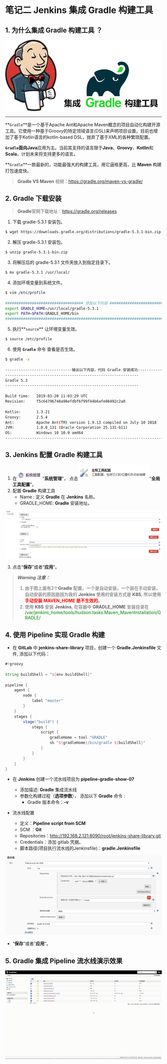 # 笔记二 Jenkins 集成 Gradle 构建工具



## 1. 为什么集成 Gradle 构建工具 ？

<img src="../../../../statics/images/jenkins/integration/jenkins_integration_gradle.png" style="zoom:100%;" />

****

**`Gradle`**是一个基于Apache Ant和Apache Maven概念的项目自动化构建开源工具。它使用一种基于Groovy的特定领域语言(DSL)来声明项目设置，目前也增加了基于Kotlin语言的kotlin-based DSL，抛弃了基于XML的各种繁琐配置。

**`Gradle`**面向**Java**应用为主。当前其支持的语言限于**Java**、**Groovy**、**Kotlin**和**Scala**，计划未来将支持更多的语言。

**`Gradle`**一款最新的，功能最强大的构建工具，用它逼格更高，比 **Maven** 构建打包速度快。

> **Gradle VS Maven** 视频：https://gradle.org/maven-vs-gradle/

## 2. Gradle 下载安装

> **Gradle**官网下载地址：https://gradle.org/releases

1. 下载 gradle-5.3.1 安装包。

```bash
$ wget https://downloads.gradle.org/distributions/gradle-5.3.1-bin.zip
```

2. 解压 gradle-5.3.1 安装包。

```bash
$ unzip gradle-5.3.1-bin.zip
```

3. 将解压后的 gradle-5.3.1 文件夹放入到指定目录下。

```bash
$ mv gradle-5.3.1 /usr/local/
```

4. 添加环境变量到系统文件。

```bash
$ vim /etc/profile

################################### 添加以下内容 ################################################
export GRADLE_HOME=/usr/local/gradle-5.3.1
export PATH=$PATH:GRADLE_HOME/bin
###############################################################################################
```

5. 执行**`source`** 让环境变量生效。

```bash
$ source /etc/profile
```

6.  使用 **`Gradle`** 命令 查看是否生效。

```bash
$ gradle -v

------------------------------输出以下内容，代码 Gradle 安装成功-----------------------------------
------------------------------------------------------------
Gradle 5.3
------------------------------------------------------------

Build time:   2019-03-20 11:03:29 UTC
Revision:     f5c64796748a98efdbf6f99f44b6afe08492c2a0

Kotlin:       1.3.21
Groovy:       2.5.4
Ant:          Apache Ant(TM) version 1.9.13 compiled on July 10 2018
JVM:          1.8.0_131 (Oracle Corporation 25.131-b11)
OS:           Windows 10 10.0 amd64
-----------------------------------------------------------------------------------------------
```



## 3. Jenkins 配置 Gradle 构建工具

1. 在<img src="../../../../statics/images/jenkins/integration/jenkins_system_button.png" style="zoom:100%;" />“**系统管理**"， 点击<img src="../../../../statics/images/jenkins/integration/jenkins_system_global_config_button.png" style="zoom:80%;" />“**全局工具配置**”。
2. 配置 **Gradle** 构建工具
   - Name : 定义 **Gradle** 在 **Jenkins** 名称。
   - GRADLE_HOME: **Gradle** 安装地址。

<img src="../../../../statics/images/jenkins/integration/jenkins_global_gradle_config.png" style="zoom:100%;" />



3. 点击“**保存**”或者“**应用**”。

>***Warning 注意：***
>
>1. 由于图上面有2个**Gradle** 配置，一个是自动安装，一个装在手动安装，自动安装的原因是因为我的 **Jenkins** 使用的安装方式是 **K8S**, 所以使用<font color="red"><b>手动安装 MAVEN_HOME 是不生效的</b></font>。
>2. 使用 **K8S** 安装 **Jenkins**,  在容器中 **GRADLE_HOME** 安装目录在 <font color="green">/var/jenkins_home/tools/hudson.tasks.Maven_MavenInstallation/GRADLE/</font>



## 4. 使用 Pipeline 实现 Gradle 构建 

- 在 **GitLab** 中 **jenkins-share-library** 项目，创建一个 **Gradle.Jenkinsfile** 文件, 添加以下代码：

```groovy
#!groovy

String buildShell = "${env.buildShell}"

pipeline {
    agent {
        node {
            label "master"
        }
    }
    stages {
        stage("build") {
            steps {
                script {
                    gradleHome = tool "GRADLE"
                    sh "${gradleHome}/bin/gradle ${buildShell}"
                }
            }
        }
    }
}
```



- 在 **Jenkins** 创建一个流水线项目为 **pipeline-gradle-show-07**
  - 添加描述:  **Gradle** 集成流水线
  - 参数化构建过程（**选项参数**）， 添加以下 **Gradle** 命令 :
    - Gradle 版本命令：**-v**

- 流水线配置
  - 定义：**Pipeline script from SCM**
  - SCM ：**Git**
  - Repositories：http://192.168.2.121:8090/root/jenkins-share-library.git
  - Credentials：添加 gitlab 凭据。
  - 脚本路径(项目执行流水线的Jenkinsfile)：**gradle.Jenkinsfile**

<img src="../../../../statics/images/jenkins/integration/jenkins_pipeline_project_config_02.png" style="zoom:100%;" />



- “**保存**”或者“**应用**”。



## 5. Gradle 集成 Pipeline 流水线演示效果

<img src="../../../../statics/images/jenkins/integration/jenkins_integration_gradle_show.gif" style="zoom:100%;" />